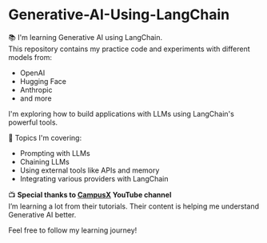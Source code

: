 # Generative-AI-Using-LangChain

📚 I'm learning Generative AI using LangChain.  
This repository contains my practice code and experiments with different models from:

- OpenAI  
- Hugging Face  
- Anthropic  
- and more  

I'm exploring how to build applications with LLMs using LangChain's powerful tools.

🧠 Topics I'm covering:

- Prompting with LLMs  
- Chaining LLMs  
- Using external tools like APIs and memory  
- Integrating various providers with LangChain  

📺 **Special thanks to [CampusX](https://www.youtube.com/@campusx-official) YouTube channel**  
I’m learning a lot from their tutorials. Their content is helping me understand Generative AI better.

Feel free to follow my learning journey!

